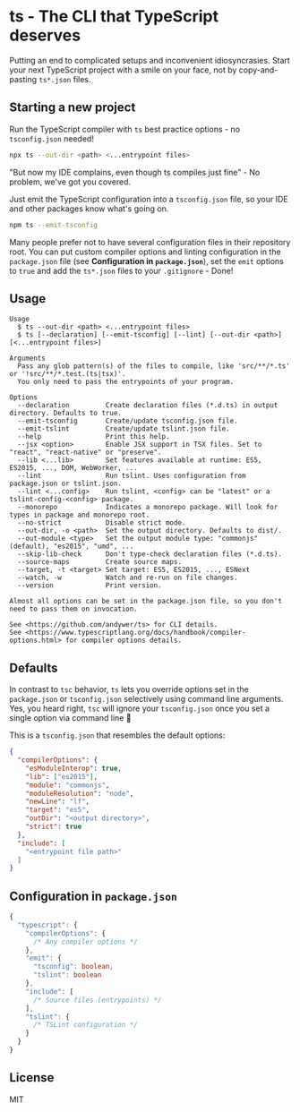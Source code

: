 # ts - The CLI that TypeScript deserves

Putting an end to complicated setups and inconvenient idiosyncrasies. Start your next TypeScript project with a smile on your face, not by copy-and-pasting `ts*.json` files.


## Starting a new project

Run the TypeScript compiler with `ts` best practice options - no `tsconfig.json` needed!

```sh
npx ts --out-dir <path> <...entrypoint files>
```

"But now my IDE complains, even though ts compiles just fine" - No problem, we've got you covered.

Just emit the TypeScript configuration into a `tsconfig.json` file, so your IDE and other packages know what's going on.

```sh
npm ts --emit-tsconfig
```

Many people prefer not to have several configuration files in their repository root. You can put custom compiler options and linting configuration in the `package.json` file (see **Configuration in `package.json`**), set the `emit` options to `true` and add the `ts*.json` files to your `.gitignore` - Done!


## Usage

```
Usage
  $ ts --out-dir <path> <...entrypoint files>
  $ ts [--declaration] [--emit-tsconfig] [--lint] [--out-dir <path>] [<...entrypoint files>]

Arguments
  Pass any glob pattern(s) of the files to compile, like 'src/**/*.ts' or '!src/**/*.test.(ts|tsx)'.
  You only need to pass the entrypoints of your program.

Options
  --declaration         Create declaration files (*.d.ts) in output directory. Defaults to true.
  --emit-tsconfig       Create/update tsconfig.json file.
  --emit-tslint         Create/update tslint.json file.
  --help                Print this help.
  --jsx <option>        Enable JSX support in TSX files. Set to "react", "react-native" or "preserve".
  --lib <...lib>        Set features available at runtime: ES5, ES2015, ..., DOM, WebWorker, ...
  --lint                Run tslint. Uses configuration from package.json or tslint.json.
  --lint <...config>    Run tslint, <config> can be "latest" or a tslint-config-<config> package.
  --monorepo            Indicates a monorepo package. Will look for types in package and monorepo root.
  --no-strict           Disable strict mode.
  --out-dir, -o <path>  Set the output directory. Defaults to dist/.
  --out-module <type>   Set the output module type: "commonjs" (default), "es2015", "umd", ...
  --skip-lib-check      Don't type-check declaration files (*.d.ts).
  --source-maps         Create source maps.
  --target, -t <target> Set target: ES5, ES2015, ..., ESNext
  --watch, -w           Watch and re-run on file changes.
  --version             Print version.

Almost all options can be set in the package.json file, so you don't need to pass them on invocation.

See <https://github.com/andywer/ts> for CLI details.
See <https://www.typescriptlang.org/docs/handbook/compiler-options.html> for compiler options details.
```


## Defaults

In contrast to `tsc` behavior, `ts` lets you override options set in the `package.json` or `tsconfig.json` selectively using command line arguments. Yes, you heard right, `tsc` will ignore your `tsconfig.json` once you set a single option via command line 🤦‍

This is a `tsconfig.json` that resembles the default options:

```json
{
  "compilerOptions": {
    "esModuleInterop": true,
    "lib": ["es2015"],
    "module": "commonjs",
    "moduleResolution": "node",
    "newLine": "lf",
    "target": "es5",
    "outDir": "<output directory>",
    "strict": true
  },
  "include": [
    "<entrypoint file path>"
  ]
}
```


## Configuration in `package.json`

```ts
{
  "typescript": {
    "compilerOptions": {
      /* Any compiler options */
    },
    "emit": {
      "tsconfig": boolean,
      "tslint": boolean
    },
    "include": [
      /* Source files (entrypoints) */
    ],
    "tslint": {
      /* TSLint configuration */
    }
  }
}
```


## License

MIT
